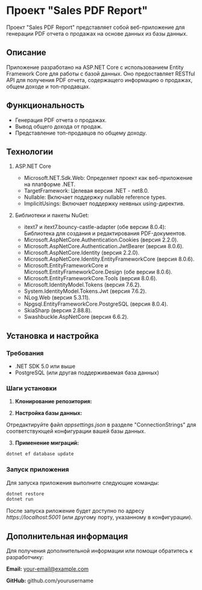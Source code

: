 # Проект "Sales PDF Report"

Проект "Sales PDF Report" представляет собой веб-приложение для генерации PDF отчета о продажах на основе данных из базы данных.

## Описание

Приложение разработано на ASP.NET Core с использованием Entity Framework Core для работы с базой данных. Оно предоставляет RESTful API для получения PDF отчета, содержащего информацию о продажах, общем доходе и топ-продавцах.

## Функциональность

- Генерация PDF отчета о продажах.
- Вывод общего дохода от продаж.
- Представление топ-продавцов по общему доходу.

## Технологии

1. ASP.NET Core

	- Microsoft.NET.Sdk.Web: Определяет проект как веб-приложение на платформе .NET.
	- TargetFramework: Целевая версия .NET - net8.0.
	- Nullable: Включает поддержку nullable reference types.
	- ImplicitUsings: Включает поддержку неявных using-директив.

2. Библиотеки и пакеты NuGet:

	- itext7 и itext7.bouncy-castle-adapter (обе версии 8.0.4): Библиотека для создания и редактирования PDF-документов.
	- Microsoft.AspNetCore.Authentication.Cookies (версия 2.2.0).
	- Microsoft.AspNetCore.Authentication.JwtBearer (версия 8.0.6).
	- Microsoft.AspNetCore.Identity (версия 2.2.0).
	- Microsoft.AspNetCore.Identity.EntityFrameworkCore (версия 8.0.6).
	- Microsoft.EntityFrameworkCore и Microsoft.EntityFrameworkCore.Design (обе версии 8.0.6).
	- Microsoft.EntityFrameworkCore.Tools (версия 8.0.6).
	- Microsoft.IdentityModel.Tokens (версия 7.6.2).
	- System.IdentityModel.Tokens.Jwt (версия 7.6.2).
	- NLog.Web (версия 5.3.11).
	- Npgsql.EntityFrameworkCore.PostgreSQL (версия 8.0.4).
	- SkiaSharp (версия 2.88.8).
	- Swashbuckle.AspNetCore (версия 6.6.2).

## Установка и настройка

### Требования

- .NET SDK 5.0 или выше
- PostgreSQL (или другая поддерживаемая база данных)

### Шаги установки

1. **Клонирование репозитория:**

2. **Настройка базы данных:**

Отредактируйте файл *appsettings.json* в разделе "ConnectionStrings" для соответствующей конфигурации вашей базы данных.

3. **Применение миграций:**

```bash
dotnet ef database update
```
### Запуск приложения
Для запуска приложения выполните следующие команды:

```bash
dotnet restore
dotnet run
```
После запуска риложение будет доступно по адресу *https://localhost:5001* (или другому порту, указанному в конфигурации).

## Дополнительная информация
Для получения дополнительной информации или помощи обратитесь к разработчику:

**Email:** your-email@example.com

**GitHub:** github.com/yourusername